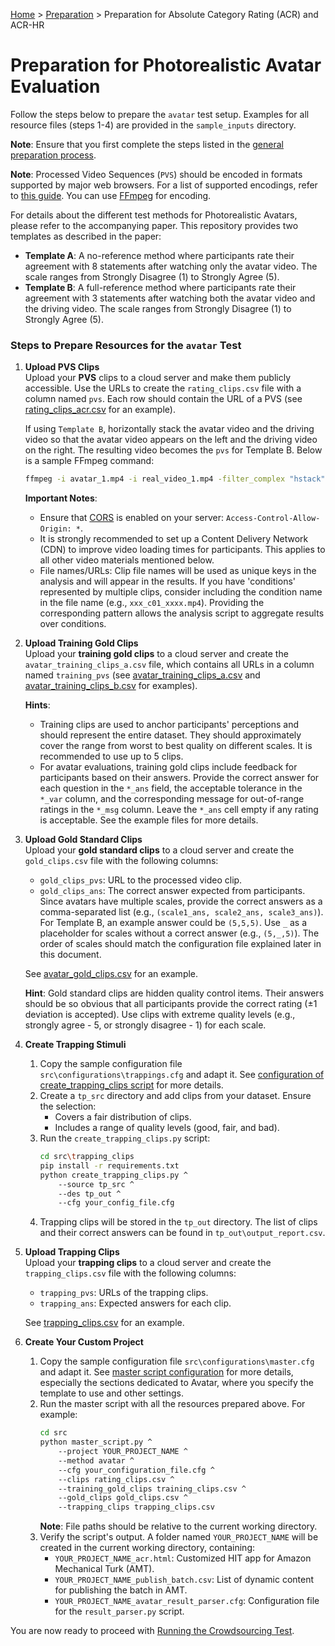 [Home](../README.md) > [Preparation](preparation.md) > Preparation for Absolute Category Rating (ACR) and ACR-HR

# Preparation for Photorealistic Avatar Evaluation

Follow the steps below to prepare the `avatar` test setup. Examples for all resource files (steps 1-4) are provided in the `sample_inputs` directory.

**Note**: Ensure that you first complete the steps listed in the [general preparation process](preparation.md).

**Note**: Processed Video Sequences (`PVS`) should be encoded in formats supported by major web browsers. For a list of supported encodings, refer to [this guide](https://developer.mozilla.org/en-US/docs/Web/Media/Formats/Video_codecs#codec_details). You can use [FFmpeg](https://www.ffmpeg.org/) for encoding.

For details about the different test methods for Photorealistic Avatars, please refer to the accompanying paper. This repository provides two templates as described in the paper:
* **Template A**: A no-reference method where participants rate their agreement with 8 statements after watching only the avatar video. The scale ranges from Strongly Disagree (1) to Strongly Agree (5).
* **Template B**: A full-reference method where participants rate their agreement with 3 statements after watching both the avatar video and the driving video. The scale ranges from Strongly Disagree (1) to Strongly Agree (5).

### Steps to Prepare Resources for the `avatar` Test

1. **Upload PVS Clips**  
   Upload your **PVS** clips to a cloud server and make them publicly accessible. Use the URLs to create the `rating_clips.csv` file with a column named `pvs`. Each row should contain the URL of a PVS (see [rating_clips_acr.csv](../sample_inputs/rating_clips_acr.csv) for an example).

   If using `Template B`, horizontally stack the avatar video and the driving video so that the avatar video appears on the left and the driving video on the right. The resulting video becomes the `pvs` for Template B. Below is a sample FFmpeg command:

   ```bash
   ffmpeg -i avatar_1.mp4 -i real_video_1.mp4 -filter_complex "hstack" pvs1.mp4
   ```

   **Important Notes**:
   - Ensure that [CORS](https://developer.mozilla.org/en-US/docs/Web/HTTP/CORS) is enabled on your server: `Access-Control-Allow-Origin: *`.
   - It is strongly recommended to set up a Content Delivery Network (CDN) to improve video loading times for participants. This applies to all other video materials mentioned below.
   - File names/URLs: Clip file names will be used as unique keys in the analysis and will appear in the results. If you have 'conditions' represented by multiple clips, consider including the condition name in the file name (e.g., `xxx_c01_xxxx.mp4`). Providing the corresponding pattern allows the analysis script to aggregate results over conditions.

2. **Upload Training Gold Clips**  
   Upload your **training gold clips** to a cloud server and create the `avatar_training_clips_a.csv` file, which contains all URLs in a column named `training_pvs` (see [avatar_training_clips_a.csv](../sample_inputs/avatar_training_clips_a.csv) and [avatar_training_clips_b.csv](../sample_inputs/avatar_training_clips_b.csv) for examples).

   **Hints**:
   - Training clips are used to anchor participants' perceptions and should represent the entire dataset. They should approximately cover the range from worst to best quality on different scales. It is recommended to use up to 5 clips.
   - For avatar evaluations, training gold clips include feedback for participants based on their answers. Provide the correct answer for each question in the `*_ans` field, the acceptable tolerance in the `*_var` column, and the corresponding message for out-of-range ratings in the `*_msg` column. Leave the `*_ans` cell empty if any rating is acceptable. See the example files for more details.

3. **Upload Gold Standard Clips**  
   Upload your **gold standard clips** to a cloud server and create the `gold_clips.csv` file with the following columns:
   - `gold_clips_pvs`: URL to the processed video clip.
   - `gold_clips_ans`: The correct answer expected from participants. Since avatars have multiple scales, provide the correct answers as a comma-separated list (e.g., `(scale1_ans, scale2_ans, scale3_ans)`). For Template B, an example answer could be `(5,5,5)`. Use `_` as a placeholder for scales without a correct answer (e.g., `(5,_,5)`). The order of scales should match the configuration file explained later in this document.

   See [avatar_gold_clips.csv](../sample_inputs/avatar_gold_clips_b.csv) for an example.

   **Hint**: Gold standard clips are hidden quality control items. Their answers should be so obvious that all participants provide the correct rating (±1 deviation is accepted). Use clips with extreme quality levels (e.g., strongly agree - 5, or strongly disagree - 1) for each scale.

4. **Create Trapping Stimuli**  
   1. Copy the sample configuration file `src\configurations\trappings.cfg` and adapt it. See [configuration of create_trapping_clips script](conf-trapping.md) for more details.
   2. Create a `tp_src` directory and add clips from your dataset. Ensure the selection:
      - Covers a fair distribution of clips.
      - Includes a range of quality levels (good, fair, and bad).
   3. Run the `create_trapping_clips.py` script:
      ```bash
      cd src\trapping_clips
      pip install -r requirements.txt
      python create_trapping_clips.py ^
          --source tp_src ^
          --des tp_out ^
          --cfg your_config_file.cfg
      ```
   4. Trapping clips will be stored in the `tp_out` directory. The list of clips and their correct answers can be found in `tp_out\output_report.csv`.

5. **Upload Trapping Clips**  
   Upload your **trapping clips** to a cloud server and create the `trapping_clips.csv` file with the following columns:
   - `trapping_pvs`: URLs of the trapping clips.
   - `trapping_ans`: Expected answers for each clip.

   See [trapping_clips.csv](../sample_inputs/trapping_clips_acr.csv) for an example.

6. **Create Your Custom Project**  
   1. Copy the sample configuration file `src\configurations\master.cfg` and adapt it. See [master script configuration](conf_master.md) for more details, especially the sections dedicated to Avatar, where you specify the template to use and other settings.
   2. Run the master script with all the resources prepared above. For example:
      ```bash
      cd src
      python master_script.py ^
          --project YOUR_PROJECT_NAME ^
          --method avatar ^
          --cfg your_configuration_file.cfg ^
          --clips rating_clips.csv ^
          --training_gold_clips training_clips.csv ^
          --gold_clips gold_clips.csv ^
          --trapping_clips trapping_clips.csv
      ```
      **Note**: File paths should be relative to the current working directory.
   3. Verify the script's output. A folder named `YOUR_PROJECT_NAME` will be created in the current working directory, containing:
      - `YOUR_PROJECT_NAME_acr.html`: Customized HIT app for Amazon Mechanical Turk (AMT).
      - `YOUR_PROJECT_NAME_publish_batch.csv`: List of dynamic content for publishing the batch in AMT.
      - `YOUR_PROJECT_NAME_avatar_result_parser.cfg`: Configuration file for the `result_parser.py` script.

You are now ready to proceed with [Running the Crowdsourcing Test](running_test_mturk.md).